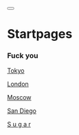 <!DOCTYPE html>
<html lang="en">
  <head>
    <meta charset="UTF-8" />
    <title>/Startpages/</title>
    <link rel=" shortcut icon" type="/image/png" href="thumb.png" />
    <link rel="stylesheet" href="About/css/LISA.css" />
    <script src="https://unpkg.com/feather-icons"></script>
  </head>
  <body>
    <body class="">
    <button id="themeButton">
      <em id="themeButton__icon" data-feather="hexagon"></em>
    </button>
    <script src="/omniverse-js/universe-js/theme.js"></script>
    <script>
      feather.replace();
    </script>
  </body>
</html>

<markdown>
  <div class="">
    <text id="text">

# Startpages

<h3> Fuck you </h3>

[Tokyo](/Startpages/Tokyo-Startpage/index.html)

[London](/Startpages/London-Startpage/london.html)

[Moscow](/Startpages/Moscow-Startpage/moscow.html)

[San Diego](/Startpages/SanDiego-Startpage/SanDiego-html)

[S u g a r](/Startpages/Sugar-Startpage/sugar-html)

</text>
</div>
</markdown>
